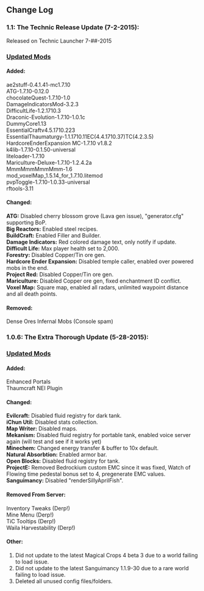 ## Change Log

### 1.1: The Technic Release Update (7-2-2015):
Released on Technic Launcher 7-##-2015

### [Updated Mods](Updated-Mods/1.1.md)

#### Added:
ae2stuff-0.4.1.41-mc1.7.10<br>
ATG-1.7.10-0.12.0<br>
chocolateQuest-1.7.10-1.0<br>
DamageIndicatorsMod-3.2.3<br>
DifficultLife-1.2.1710.3<br>
Draconic-Evolution-1.7.10-1.0.1c<br>
DummyCore1.13<br>
EssentialCraftv4.5.1710.223<br>
EssentialThaumaturgy-1.1.1710.11EC(4.4.1710.37)TC(4.2.3.5)<br>
HardcoreEnderExpansion  MC-1.7.10  v1.8.2<br>
k4lib-1.7.10-0.1.50-universal<br>
liteloader-1.7.10<br>
Mariculture-Deluxe-1.7.10-1.2.4.2a<br>
MmmMmmMmmMmm-1.6<br>
mod_voxelMap_1.5.14_for_1.7.10.litemod<br>
pvpToggle-1.7.10-1.0.33-universal<br>
rftools-3.11

#### Changed:
**ATG:** Disabled cherry blossom grove (Lava gen issue), "generator.cfg" supporting BoP.<br>
**Big Reactors:** Enabled steel recipes.<br>
**BuildCraft:** Enabled Filler and Builder.<br>
**Damage Indicators:** Red colored damage text, only notify if update.<br>
**Difficult Life:** Max player health set to 2,000.<br>
**Forestry:** Disabled Copper/Tin ore gen.<br>
**Hardcore Ender Expansion:** Disabled temple caller, enabled over powered mobs in the end.<br>
**Project Red:** Disabled Copper/Tin ore gen.<br>
**Mariculture:** Disabled Copper ore gen, fixed enchantment ID conflict.<br>
**Voxel Map:** Square map, enabled all radars, unlimited waypoint distance and all death points.

#### Removed:
Dense Ores
Infernal Mobs (Console spam)

### 1.0.6: The Extra Thorough Update (5-28-2015):

### [Updated Mods](Updated-Mods/1.0.6.md)

#### Added:
Enhanced Portals<br>
Thaumcraft NEI Plugin

#### Changed:
**Evilcraft:** Disabled fluid registry for dark tank.<br>
**iChun Util:** Disabled stats collection.<br>
**Map Writer:** Disabled maps.<br>
**Mekanism:** Disabled fluid registry for portable tank, enabled voice server again (will test and see if it works yet)<br>
**Minechem:** Changed energy transfer & buffer to 10x default.<br>
**Natural Absorbtion:** Enabled armor bar.<br>
**Open Blocks:** Disabled fluid registry for tank.<br>
**ProjectE:** Removed Bedrockium custom EMC since it was fixed, Watch of Flowing time pedestal bonus set to 4, pregenerate EMC values.
**Sanguimancy:** Disabled "renderSillyAprilFish".<br>

#### Removed From Server:
Inventory Tweaks (Derp!)<br>
Mine Menu (Derp!)<br>
TiC Tooltips (Derp!)<br>
Waila Harvestability (Derp!)

#### Other:
1. Did not update to the latest Magical Crops 4 beta 3 due to a world failing to load issue.
2. Did not update to the latest Sanguimancy 1.1.9-30 due to a rare world failing to load issue.
3. Deleted all unused config files/folders.
